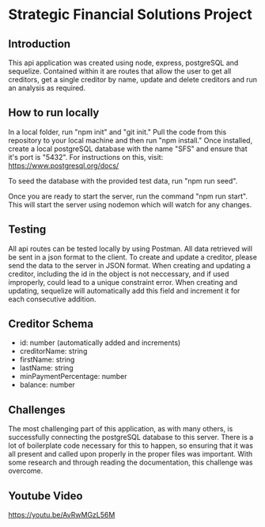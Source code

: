 # Strategic Financial Solutions Project

## Introduction

This api application was created using node, express, postgreSQL and sequelize. Contained within it are routes that allow the user to get all creditors, get a single creditor by name, update and delete creditors and run an analysis as required.

## How to run locally

In a local folder, run "npm init" and "git init." Pull the code from this repository to your local machine and then run "npm install." Once installed, create a local postgreSQL database with the name "SFS" and ensure that it's port is "5432". For instructions on this, visit: https://www.postgresql.org/docs/

To seed the database with the provided test data, run "npm run seed".

Once you are ready to start the server, run the command "npm run start". This will start the server using nodemon which will watch for any changes.

## Testing

All api routes can be tested locally by using Postman. All data retrieved will be sent in a json format to the client. To create and update a creditor, please send the data to the server in JSON format. When creating and updating a creditor, including the id in the object is not neccessary, and if used improperly, could lead to a unique constraint error. When creating and updating, sequelize will automatically add this field and increment it for each consecutive addition.

## Creditor Schema

- id: number (automatically added and increments)
- creditorName: string
- firstName: string
- lastName: string
- minPaymentPercentage: number
- balance: number

## Challenges

The most challenging part of this application, as with many others, is successfully connecting the postgreSQL database to this server. There is a lot of boilerplate code necessary for this to happen, so ensuring that it was all present and called upon properly in the proper files was important. With some research and through reading the documentation, this challenge was overcome.

## Youtube Video

https://youtu.be/AvRwMGzL56M
